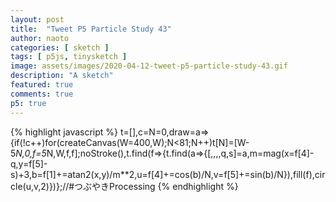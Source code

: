 ```yaml
---
layout: post
title:  "Tweet P5 Particle Study 43"
author: naoto
categories: [ sketch ]
tags: [ p5js, tinysketch ]
image: assets/images/2020-04-12-tweet-p5-particle-study-43.gif
description: "A sketch"
featured: true
comments: true
p5: true
---
```


<div id = "p5sketch">
  <!-- p5 instance will be created here -->
</div>

{% highlight javascript %}
t=[],c=N=0,draw=a=>{if(!c++)for(createCanvas(W=400,W);N<81;N++)t[N]=[W-5*N,0,f=5*N,W,f,f];noStroke(),t.find(f=>{t.find(a=>{[,,,,q,s]=a,m=mag(x=f[4]-q,y=f[5]-s)+3,b=f[1]+=atan2(x,y)/m**2,u=f[4]+=cos(b)/N,v=f[5]+=sin(b)/N}),fill(f),circle(u,v,2)})};//#つぶやきProcessing
{% endhighlight %}

<script>
// Naoto Hieda
// https://creativecommons.org/licenses/by-sa/3.0/
t=[],c=N=0,draw=a=>{if(!c++)for(createCanvas(W=400,W).parent('p5sketch');N<81;N++)t[N]=[W-5*N,0,f=5*N,W,f,f];noStroke(),t.find(f=>{t.find(a=>{[,,,,q,s]=a,m=mag(x=f[4]-q,y=f[5]-s)+3,b=f[1]+=atan2(x,y)/m**2,u=f[4]+=cos(b)/N,v=f[5]+=sin(b)/N}),fill(f),circle(u,v,2)})};//#つぶやきProcessing
</script>
